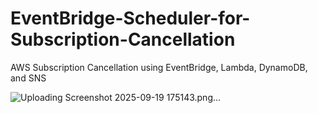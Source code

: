 # EventBridge-Scheduler-for-Subscription-Cancellation
AWS Subscription Cancellation using EventBridge, Lambda, DynamoDB, and SNS

![Uploading Screenshot 2025-09-19 175143.png…]()
